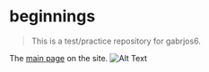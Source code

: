 # beginnings

> This is a test/practice repository for gabrjos6.


The [main page](/test.html) on the site.
![Alt Text](http://www.sheawong.com/wp-content/uploads/2013/08/keephatin.gif)
